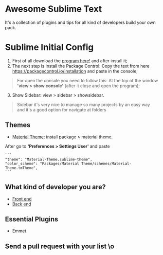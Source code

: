 # Awesome Sublime Text
It's a collection of plugins and tips for all kind of developers build your own pack.

# Sublime Initial Config
1. First of all download the [program here!](https://www.sublimetext.com/3) and after install it;
2. The next step is install the Package Control: Copy the text from here <https://packagecontrol.io/installation> and paste in the console;

> For open the console you need to follow this: At the top of the window **'view > show console'** (after it close and open the program);

3. Show Sidebar: view > sidebar > showsidebar.

> Sidebar it's very nice to manage so many projects by an easy way and it's a good option for navigate at folders

## Themes

* [Material Theme](https://github.com/equinusocio/material-theme): install package > material theme.

After go to **'Preferences > Settings User'** and paste 

    ```
    "theme": "Material-Theme.sublime-theme",
    "color_scheme": "Packages/Material Theme/schemes/Material-Theme.tmTheme",
    ```


## What kind of developer you are?

- [Front  end](front-end.md)
- [Back  end](back-end.md)

## Essential Plugins
* Emmet

## Send a pull request with your list \o
